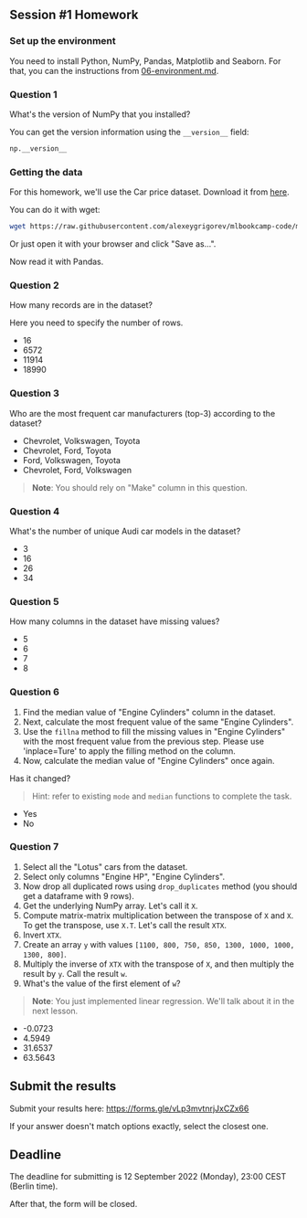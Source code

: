 ## Session #1 Homework

### Set up the environment

You need to install Python, NumPy, Pandas, Matplotlib and Seaborn. For that, you can the instructions from
[06-environment.md](https://github.com/alexeygrigorev/mlbookcamp-code/blob/master/course-zoomcamp/01-intro/06-environment.md).

### Question 1

What's the version of NumPy that you installed? 

You can get the version information using the `__version__` field:

```python
np.__version__
```

### Getting the data 

For this homework, we'll use the Car price dataset. Download it from 
[here](https://raw.githubusercontent.com/alexeygrigorev/mlbookcamp-code/master/chapter-02-car-price/data.csv).

You can do it with wget:

```bash
wget https://raw.githubusercontent.com/alexeygrigorev/mlbookcamp-code/master/chapter-02-car-price/data.csv
```

Or just open it with your browser and click "Save as...".

Now read it with Pandas.

### Question 2

How many records are in the dataset?

Here you need to specify the number of rows.

- 16
- 6572
- 11914
- 18990

### Question 3

Who are the most frequent car manufacturers (top-3) according to the dataset?

- Chevrolet, Volkswagen, Toyota
- Chevrolet, Ford, Toyota
- Ford, Volkswagen, Toyota
- Chevrolet, Ford, Volkswagen

> **Note**: You should rely on "Make" column in this question.

### Question 4

What's the number of unique Audi car models in the dataset?

- 3
- 16
- 26
- 34

### Question 5

How many columns in the dataset have missing values?

- 5
- 6
- 7
- 8

### Question 6

1. Find the median value of "Engine Cylinders" column in the dataset.
2. Next, calculate the most frequent value of the same "Engine Cylinders".
3. Use the `fillna` method to fill the missing values in "Engine Cylinders" with the most frequent value from the previous step. Please use 'inplace=Ture' to apply the filling method on the column.
4. Now, calculate the median value of "Engine Cylinders" once again.

Has it changed?

> Hint: refer to existing `mode` and `median` functions to complete the task.

- Yes
- No

### Question 7

1. Select all the "Lotus" cars from the dataset.
2. Select only columns "Engine HP", "Engine Cylinders".
3. Now drop all duplicated rows using `drop_duplicates` method (you should get a dataframe with 9 rows).
4. Get the underlying NumPy array. Let's call it `X`.
5. Compute matrix-matrix multiplication between the transpose of `X` and `X`. To get the transpose, use `X.T`. Let's call the result `XTX`.
6. Invert `XTX`.
7. Create an array `y` with values `[1100, 800, 750, 850, 1300, 1000, 1000, 1300, 800]`.
8. Multiply the inverse of `XTX` with the transpose of `X`, and then multiply the result by `y`. Call the result `w`.
9. What's the value of the first element of `w`?

> **Note**: You just implemented linear regression. We'll talk about it in the next lesson.

- -0.0723
- 4.5949
- 31.6537
- 63.5643


## Submit the results

Submit your results here: https://forms.gle/vLp3mvtnrjJxCZx66

If your answer doesn't match options exactly, select the closest one.


## Deadline

The deadline for submitting is 12 September 2022 (Monday), 23:00 CEST (Berlin time).

After that, the form will be closed.

